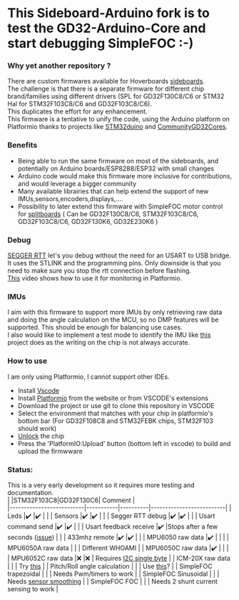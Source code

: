 # This Sideboard-Arduino fork is to test the GD32-Arduino-Core and start debugging SimpleFOC :-)

### Why yet another repository ?
There are custom firmwares available for Hoverboards [sideboards](https://github.com/EFeru/hoverboard-firmware-hack-FOC/wiki/Sideboards).<br>
The challenge is that there is a separate firmware for different chip brand/families using different drivers (SPL for GD32F130C8/C6 or STM32 Hal for STM32F103C8/C6 and GD32F103C8/C6).<br> This duplicates the effort for any enhancement.<br>
This firmware is a tentative to unify the code, using the Arduino platform on Platformio thanks to projects like [STM32duino](https://github.com/stm32duino) and [CommunityGD32Cores](https://github.com/CommunityGD32Cores/ArduinoCore-GD32).<br>

### Benefits
* Being able to run the same firmware on most of the sideboards, and potentially on Arduino boards/ESP8288/ESP32 with small changes
* Arduino code would make this firmware more inclusive for contributions, and would leverage a bigger community
* Many available librairies that can help extend the support of new IMUs,sensors,encoders,displays,....
* Possibility to later extend this firmware with SimpleFOC motor control for [splitboards](https://github.com/EFeru/hoverboard-firmware-hack-FOC/wiki/Firmware-Compatibility#splitboards) ( Can be GD32F130C8/C6, STM32F103C8/C6, GD32F103C8/C6, GD32F130K6, GD32E230K6 )

### Debug
[SEGGER RTT](https://www.segger.com/products/debug-probes/j-link/technology/about-real-time-transfer/) let's you debug without the need for an USART to USB bridge. It uses the STLINK and the programming pins. Only downside is that you need to make sure you stop the rtt connection before flashing. <br>
[This](https://www.youtube.com/watch?v=_vNCye_IlYU) video shows how to use it for monitoring in Platformio.

### IMUs
I aim with this firmware to support more IMUs by only retrieving raw data and doing the angle calculation on the MCU, so no DMP features will be supported. This should be enough for balancing use cases.<br>
I also would like to implement a test mode to identify the IMU like [this](https://github.com/Levi--G/IMU-WhoAmIVerifier) project does as the writing on the chip is not always accurate.

### How to use
I am only using Platformio, I cannot support other IDEs.<br>
* Install [Vscode](https://code.visualstudio.com/download)
* Install [Platformio](https://platformio.org/platformio-ide) from the website or from VSCODE's extensions
* Download the project or use git to clone this repository in VSCODE
* Select the environment that matches with your chip in platformio's bottom bar (For GD32F108C8 and STM32FEBK chips, STM32F103 should work) <br>
* [Unlock](https://github.com/EFeru/hoverboard-firmware-hack-FOC/wiki/How-to-Unlock-MCU-Flash) the chip
* Press the 'PlatformIO:Upload' button (bottom left in vscode) to build and upload the firmwware

### Status:
This is a very early development so it requires more testing and documentation.<br>
|                          |STM32F103C8|GD32F130C6| Comment                  |  
|--------------------------|-----------|----------|--------------------------| 
| Leds                     |✔️        |✔️       |                          |
| Sensors                  |✔️        |✔️       |                          |
| Segger RTT debug         |✔️        |✔️       |                          |
| Usart command send       |✔️        |✔️       |                          |
| Usart feedback receive   |✔️        |Stops after a few seconds ([issue](https://github.com/CommunityGD32Cores/ArduinoCore-GD32/issues/76))       |                          |
| 433mhz remote            |✔️        |✔️       |                          |
| MPU6050 raw data         |✔️        |          |                          |
| MPU6050A raw data        |           |          | Different WHOAMI        |
| MPU6050C raw data        |✔️        |          |                          |
| MPU6052C raw data        |❌        |❌       | Requires [I2C single byte](https://github.com/EFeru/hoverboard-sideboard-hack-STM/pull/10) |
| ICM-20X raw data         |         |          | Try [this](https://github.com/adafruit/Adafruit_ICM20X)                         |
| Pitch/Roll angle calculation    |           |          | Use [this](https://github.com/arduino-libraries/MadgwickAHRS)?                         |
| SimpleFOC trapezoidal    |        |          | Needs Pwm/timers to work                         |
| SimpleFOC Sinusoidal     |        |          | Needs [sensor smoothing](https://community.simplefoc.com/t/smoothingsensor-experimental-sensor-angle-extrapoltion/3105) |
| SimpleFOC FOC            |        |          | Needs 2 shunt current sensing to work              |

